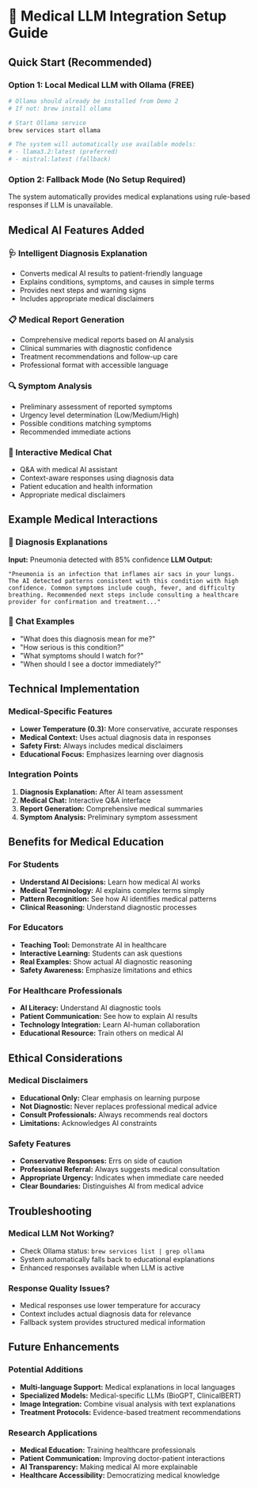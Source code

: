 # 🏥 Medical LLM Integration Setup Guide

## Quick Start (Recommended)

### Option 1: Local Medical LLM with Ollama (FREE)
```bash
# Ollama should already be installed from Demo 2
# If not: brew install ollama

# Start Ollama service
brew services start ollama

# The system will automatically use available models:
# - llama3.2:latest (preferred)
# - mistral:latest (fallback)
```

### Option 2: Fallback Mode (No Setup Required)
The system automatically provides medical explanations using rule-based responses if LLM is unavailable.

## Medical AI Features Added

### 🩺 Intelligent Diagnosis Explanation
- Converts medical AI results to patient-friendly language
- Explains conditions, symptoms, and causes in simple terms
- Provides next steps and warning signs
- Includes appropriate medical disclaimers

### 📋 Medical Report Generation
- Comprehensive medical reports based on AI analysis
- Clinical summaries with diagnostic confidence
- Treatment recommendations and follow-up care
- Professional format with accessible language

### 🔍 Symptom Analysis
- Preliminary assessment of reported symptoms
- Urgency level determination (Low/Medium/High)
- Possible conditions matching symptoms
- Recommended immediate actions

### 💬 Interactive Medical Chat
- Q&A with medical AI assistant
- Context-aware responses using diagnosis data
- Patient education and health information
- Appropriate medical disclaimers

## Example Medical Interactions

### 🎯 Diagnosis Explanations
**Input:** Pneumonia detected with 85% confidence
**LLM Output:** 
```
"Pneumonia is an infection that inflames air sacs in your lungs. 
The AI detected patterns consistent with this condition with high 
confidence. Common symptoms include cough, fever, and difficulty 
breathing. Recommended next steps include consulting a healthcare 
provider for confirmation and treatment..."
```

### 💬 Chat Examples
- "What does this diagnosis mean for me?"
- "How serious is this condition?"
- "What symptoms should I watch for?"
- "When should I see a doctor immediately?"

## Technical Implementation

### Medical-Specific Features
- **Lower Temperature (0.3):** More conservative, accurate responses
- **Medical Context:** Uses actual diagnosis data in responses
- **Safety First:** Always includes medical disclaimers
- **Educational Focus:** Emphasizes learning over diagnosis

### Integration Points
1. **Diagnosis Explanation:** After AI team assessment
2. **Medical Chat:** Interactive Q&A interface
3. **Report Generation:** Comprehensive medical summaries
4. **Symptom Analysis:** Preliminary symptom assessment

## Benefits for Medical Education

### For Students
- **Understand AI Decisions:** Learn how medical AI works
- **Medical Terminology:** AI explains complex terms simply
- **Pattern Recognition:** See how AI identifies medical patterns
- **Clinical Reasoning:** Understand diagnostic processes

### For Educators
- **Teaching Tool:** Demonstrate AI in healthcare
- **Interactive Learning:** Students can ask questions
- **Real Examples:** Show actual AI diagnostic reasoning
- **Safety Awareness:** Emphasize limitations and ethics

### For Healthcare Professionals
- **AI Literacy:** Understand AI diagnostic tools
- **Patient Communication:** See how to explain AI results
- **Technology Integration:** Learn AI-human collaboration
- **Educational Resource:** Train others on medical AI

## Ethical Considerations

### Medical Disclaimers
- **Educational Only:** Clear emphasis on learning purpose
- **Not Diagnostic:** Never replaces professional medical advice
- **Consult Professionals:** Always recommends real doctors
- **Limitations:** Acknowledges AI constraints

### Safety Features
- **Conservative Responses:** Errs on side of caution
- **Professional Referral:** Always suggests medical consultation
- **Appropriate Urgency:** Indicates when immediate care needed
- **Clear Boundaries:** Distinguishes AI from medical advice

## Troubleshooting

### Medical LLM Not Working?
- Check Ollama status: `brew services list | grep ollama`
- System automatically falls back to educational explanations
- Enhanced responses available when LLM is active

### Response Quality Issues?
- Medical responses use lower temperature for accuracy
- Context includes actual diagnosis data for relevance
- Fallback system provides structured medical information

## Future Enhancements

### Potential Additions
- **Multi-language Support:** Medical explanations in local languages
- **Specialized Models:** Medical-specific LLMs (BioGPT, ClinicalBERT)
- **Image Integration:** Combine visual analysis with text explanations
- **Treatment Protocols:** Evidence-based treatment recommendations

### Research Applications
- **Medical Education:** Training healthcare professionals
- **Patient Communication:** Improving doctor-patient interactions
- **AI Transparency:** Making medical AI more explainable
- **Healthcare Accessibility:** Democratizing medical knowledge
